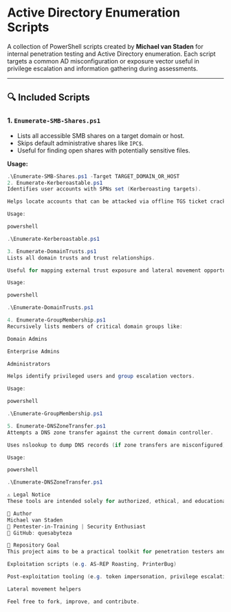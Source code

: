# Active Directory Enumeration Scripts

A collection of PowerShell scripts created by **Michael van Staden** for internal penetration testing and Active Directory enumeration. Each script targets a common AD misconfiguration or exposure vector useful in privilege escalation and information gathering during assessments.

---

## 🔍 Included Scripts

### 1. `Enumerate-SMB-Shares.ps1`
- Lists all accessible SMB shares on a target domain or host.
- Skips default administrative shares like `IPC$`.
- Useful for finding open shares with potentially sensitive files.

**Usage:**
```powershell
.\Enumerate-SMB-Shares.ps1 -Target TARGET_DOMAIN_OR_HOST
2. Enumerate-Kerberoastable.ps1
Identifies user accounts with SPNs set (Kerberoasting targets).

Helps locate accounts that can be attacked via offline TGS ticket cracking.

Usage:

powershell

.\Enumerate-Kerberoastable.ps1

3. Enumerate-DomainTrusts.ps1
Lists all domain trusts and trust relationships.

Useful for mapping external trust exposure and lateral movement opportunities.

Usage:

powershell

.\Enumerate-DomainTrusts.ps1

4. Enumerate-GroupMembership.ps1
Recursively lists members of critical domain groups like:

Domain Admins

Enterprise Admins

Administrators

Helps identify privileged users and group escalation vectors.

Usage:

powershell

.\Enumerate-GroupMembership.ps1

5. Enumerate-DNSZoneTransfer.ps1
Attempts a DNS zone transfer against the current domain controller.

Uses nslookup to dump DNS records (if zone transfers are misconfigured).

Usage:

powershell

.\Enumerate-DNSZoneTransfer.ps1

⚠️ Legal Notice
These tools are intended solely for authorized, ethical, and educational use. Unauthorized use on production systems or networks without explicit consent is unethical and illegal. Use responsibly and always obtain proper authorization.

👤 Author
Michael van Staden
🔐 Pentester-in-Training | Security Enthusiast
🔗 GitHub: quesabyteza

📂 Repository Goal
This project aims to be a practical toolkit for penetration testers and red teamers focusing on real-world Windows Active Directory enumeration. Future additions may include:

Exploitation scripts (e.g. AS-REP Roasting, PrinterBug)

Post-exploitation tooling (e.g. token impersonation, privilege escalation)

Lateral movement helpers

Feel free to fork, improve, and contribute.
